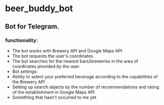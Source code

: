 # beer_buddy_bot

## Bot for Telegram.

### functionality:

* The bot works with Brewery API and Google Maps API
* The bot requests the user's coordinates
* The bot searches for the nearest bars/breweries in the area of ​​coordinates provided by the user.
* Bot settings:
*  Ability to select your preferred beverage according to the capabilities of the Brewery API
*  Setting up search objects by the number of recommendations and rating of the establishment in Google Maps API
* Something that hasn't occurred to me yet
